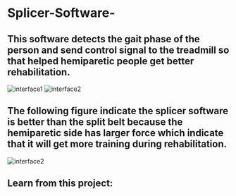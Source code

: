# Splicer-Software-
## This software detects the gait phase of the person and send control signal to the treadmill so that helped hemiparetic people get better rehabilitation.

![interface1](https://raw.githubusercontent.com/scao7/Splicer-Software-/main/images/interface.png)
![interface2](https://raw.githubusercontent.com/scao7/Splicer-Software-/main/images/interface2.png)


## The following figure indicate the splicer software is better than the split belt because the hemiparetic side has larger force which indicate that it will get more training during rehabilitation.
![interface2](https://raw.githubusercontent.com/scao7/Splicer-Software-/main/images/forcecompare.png)

## Learn from this project: 

